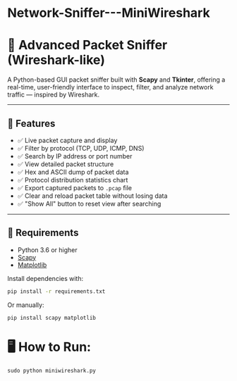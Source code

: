 # Network-Sniffer---MiniWireshark
# 🐍 Advanced Packet Sniffer (Wireshark-like)

A Python-based GUI packet sniffer built with **Scapy** and **Tkinter**, offering a real-time, user-friendly interface to inspect, filter, and analyze network traffic — inspired by Wireshark.

---

## 🚀 Features

- ✅ Live packet capture and display
- ✅ Filter by protocol (TCP, UDP, ICMP, DNS)
- ✅ Search by IP address or port number
- ✅ View detailed packet structure
- ✅ Hex and ASCII dump of packet data
- ✅ Protocol distribution statistics chart
- ✅ Export captured packets to `.pcap` file
- ✅ Clear and reload packet table without losing data
- ✅ "Show All" button to reset view after searching

---

## 🧰 Requirements

- Python 3.6 or higher
- [Scapy](https://scapy.net/)
- [Matplotlib](https://matplotlib.org/)

Install dependencies with:

```bash
pip install -r requirements.txt
```
Or manually:
```
pip install scapy matplotlib
```
# 🖥️ How to Run:
```
sudo python miniwireshark.py

```
